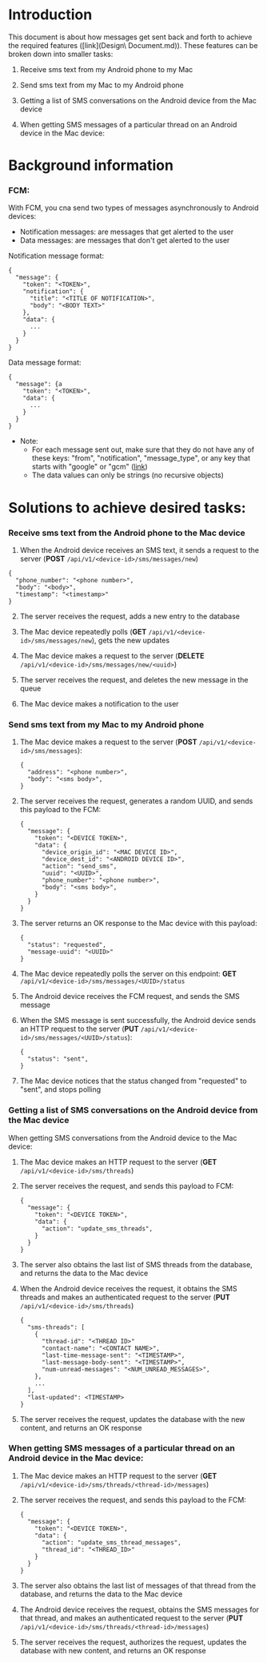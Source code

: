 # Introduction

This document is about how messages get sent back and forth to achieve the required features ([link](Design\ Document.md)). These features can be broken down into smaller tasks:

1. Receive sms text from my Android phone to my Mac

2. Send sms text from my Mac to my Android phone

3. Getting a list of SMS conversations on the Android device from the Mac device

4. When getting SMS messages of a particular thread on an Android device in the Mac device:

# Background information

### FCM:

With FCM, you cna send two types of messages asynchronously to Android devices:

* Notification messages: are messages that get alerted to the user
* Data messages: are messages that don't get alerted to the user

Notification message format:

``` 
{
  "message": {
    "token": "<TOKEN>",
    "notification": {
      "title": "<TITLE OF NOTIFICATION>",
      "body": "<BODY TEXT>"
    },
    "data": {
      ...
    }
  }
}
```

Data message format:

``` 
{
  "message": {a
    "token": "<TOKEN>",
    "data": {
      ...
    }
  }
}
```

 * Note:
   * For each message sent out, make sure that they do not have any of these keys: "from", "notification", "message_type", or any key that starts with "google" or "gcm" ([link](https://firebase.google.com/docs/cloud-messaging/concept-options#data_messages))
   * The data values can only be strings (no recursive objects)


# Solutions to achieve desired tasks:

### Receive sms text from the Android phone to the Mac device

1. When the Android device receives an SMS text, it sends a request to the server (**POST** ```/api/v1/<device-id>/sms/messages/new```)

  ``` 
  {
    "phone_number": "<phone number>",
    "body": "<body>",
    "timestamp": "<timestamp>"
  }
  ```

2. The server receives the request, adds a new entry to the database

3. The Mac device repeatedly polls (**GET** ```/api/v1/<device-id>/sms/messages/new```), gets the new updates

4. The Mac device makes a request to the server (**DELETE** ```/api/v1/<device-id>/sms/messages/new/<uuid>```)

5. The server receives the request, and deletes the new message in the queue

6. The Mac device makes a notification to the user

### Send sms text from my Mac to my Android phone

1. The Mac device makes a request to the server (**POST** ```/api/v1/<device-id>/sms/messages```):

    ```
    {
      "address": "<phone number>",
      "body": "<sms body>",
    }
    ```

2. The server receives the request, generates a random UUID, and sends this payload to the FCM:

    ``` 
    {
      "message": {
        "token": "<DEVICE TOKEN>",
        "data": {
          "device_origin_id": "<MAC DEVICE ID>",
          "device_dest_id": "<ANDROID DEVICE ID>",
          "action": "send_sms",
          "uuid": "<UUID>",
          "phone_number": "<phone number>",
          "body": "<sms body>",
        }
      }
    }
    ```

3. The server returns an OK response to the Mac device with this payload:

    ``` 
    {
      "status": "requested",
      "message-uuid": "<UUID>"
    }
    ```

4. The Mac device repeatedly polls the server on this endpoint: **GET** ```/api/v1/<device-id>/sms/messages/<UUID>/status```

5. The Android device receives the FCM request, and sends the SMS message

6. When the SMS message is sent successfully, the Android device sends an HTTP request to the server (**PUT** ```/api/v1/<device-id>/sms/messages/<UUID>/status```):

    ``` 
    {
      "status": "sent",
    }
    ```

7. The Mac device notices that the status changed from "requested" to "sent", and stops polling

### Getting a list of SMS conversations on the Android device from the Mac device

When getting SMS conversations from the Android device to the Mac device:

1. The Mac device makes an HTTP request to the server (**GET** ```/api/v1/<device-id>/sms/threads```)

2. The server receives the request, and sends this payload to FCM:

    ```
    {
      "message": {
        "token": "<DEVICE TOKEN>",
        "data": {
          "action": "update_sms_threads",
        }
      }
    }
    ```

3. The server also obtains the last list of SMS threads from the database, and returns the data to the Mac device

4. When the Android device receives the request, it obtains the SMS threads and makes an authenticated request to the server (**PUT** ```/api/v1/<device-id>/sms/threads```)

    ``` 
    {
      "sms-threads": [
        {
          "thread-id": "<THREAD ID>"
          "contact-name": "<CONTACT NAME>",
          "last-time-message-sent": "<TIMESTAMP>",
          "last-message-body-sent": "<TIMESTAMP>",
          "num-unread-messages": "<NUM_UNREAD_MESSAGES>",
        },
        ...
      ],
      "last-updated": <TIMESTAMP>
    }
    ```

5. The server receives the request, updates the database with the new content, and returns an OK response

### When getting SMS messages of a particular thread on an Android device in the Mac device:

1. The Mac device makes an HTTP request to the server (**GET** ```/api/v1/<device-id>/sms/threads/<thread-id>/messages```)

2. The server receives the request, and sends this payload to the FCM:

    ``` 
    {
      "message": {
        "token": "<DEVICE TOKEN>",
        "data": {
          "action": "update_sms_thread_messages",
          "thread_id": "<THREAD_ID>"
        }
      }
    }
    ```

3. The server also obtains the last list of messages of that thread from the database, and returns the data to the Mac device

4. The Android device receives the request, obtains the SMS messages for that thread, and makes an authenticated request to the server (**PUT** ```/api/v1/<device-id>/sms/threads/<thread-id>/messages```)

5. The server receives the request, authorizes the request, updates the database with new content, and returns an OK response
